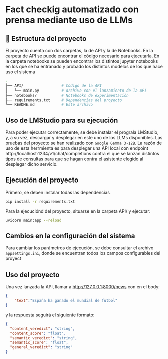 # Fact checkig automatizado con prensa mediante uso de LLMs

## 📁 Estructura del proyecto

El proyecto cuenta con dos carpetas, la de API y la de Notebooks. 
En la carpeta de API se puede encontrar el código necesario para ejecutarla.
En la carpeta notebooks se pueden encontrar los distintos jupyter notebooks en los que se ha entranado y probado los distintos modelos de los que hace uso el sistema

```bash
.               
├── API/                 # Código de la API
│   └── main.py          # Archivo con el lanzamiento de la API            
├── notebooks/           # Notebooks de experimentación
├── requirements.txt     # Dependencias del proyecto
└── README.md            # Este archivo
```

## Uso de LMStudio para su ejecución

Para poder ejecutar correctamente, se debe instalar el prograla LMStudio, y, a su vez, descargar y desplegar en este uno de los LLMs disponibles. Las pruebas del proyecto se han realizado con ``Google Gemma 3-12B``.
La razón de uso de esta herrmienta es para desplegar una API local con endpoint http://localhost:1234/v1/chat/completions contra el que se lanzan distintos tipos de consultas para que se hagan contra el asistente elegido al desplegar dicho servicio.

## Ejecución del proyecto

Primero, se deben instalar todas las dependencias

```bash
pip install -r requirements.txt
```

Para la ejecuciónd del proyecto, situarse en la carpeta API/ y ejecutar:

```bash
uvicorn main:app --reload
```
## Cambios en la configuración del sistema

Para cambiar los parámetros de ejecución, se debe consultar el archivo ``appsettings.ini``, donde se encuentran todos los campos configurables del proyect


## Uso del proyecto

Una vez lanzada la API, llamar a http://127.0.0.1:8000/news con en el body:

```JSON
{
    "text":"España ha ganado el mundial de futbol"
}
```
y la respuesta seguirá el siguiente formato:

```JSON
{
  "content_veredict": "string",        
  "content_score": "float",            
  "semantic_veredict": "string",       
  "semantic_score": "float",          
  "general_veredict": "string"         
}
```


